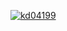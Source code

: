 [![kd04199](http://mazassumnida.wtf/api/v2/generate_badge?boj=kd04199)](https://solved.ac/kd04199)
<!---
seokan-jeong/seokan-jeong is a ✨ special ✨ repository because its `README.md` (this file) appears on your GitHub profile.
You can click the Preview link to take a look at your changes.
--->
